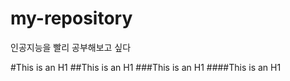 # my-repository
인공지능을 빨리 공부해보고 싶다 



#This is an H1
##This is an H1
###This is an H1
####This is an H1
